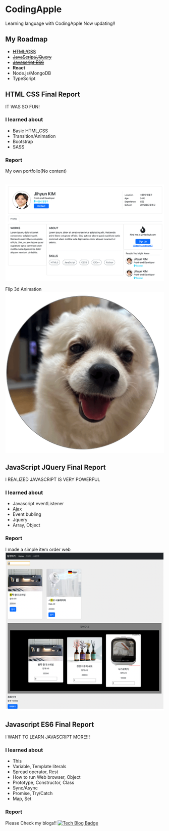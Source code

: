 # CodingApple
Learning language with CodingApple
Now updating!!
<br>

## My Roadmap
- [~~HTML/CSS~~](#html-css-final-report)
- [~~JavaScript/JQuery~~](#javascript-jquery-final-report)
- [~~Javascript ES6~~](#javascript-es6-final-report)
- **React**
- Node.js/MongoDB
- TypeScript

## HTML CSS Final Report
IT WAS SO FUN! <br>

### I learned about
- Basic HTML,CSS
- Transition/Animation
- Bootstrap
- SASS

### Report
My own portfolio(No content)<br><br><br>
![htmlcssReport](./assets/img/portfolio_report.png)

Flip 3d Animation
![htmlcssReport2](./assets/img/portfolio_report2.gif)

## JavaScript JQuery Final Report
I REALIZED JAVASCRIPT IS VERY POWERFUL<br>

### I learned about
- Javascript eventListener
- Ajax
- Event bubling
- Jquery
- Array, Object

### Report
I made a simple item order web
![javascriptReport2](./assets/img/portfolio_report_javascript.png)

## Javascript ES6 Final Report
I WANT TO LEARN JAVASCRIPT MORE!!! <br>

### I learned about
- This
- Variable, Template literals
- Spread operator, Rest
- How to run Web browser, Object
- Prototype, Constructor, Class
- Sync/Async
- Promise, Try/Catch
- Map, Set

### Report
Please Check my blogs!!  [![Tech Blog Badge](http://img.shields.io/badge/-Tech%20blog-black?style=flat-square&logo=tvtime&link=https://hyun222.tistory.com)](https://hyun222.tistory.com)
